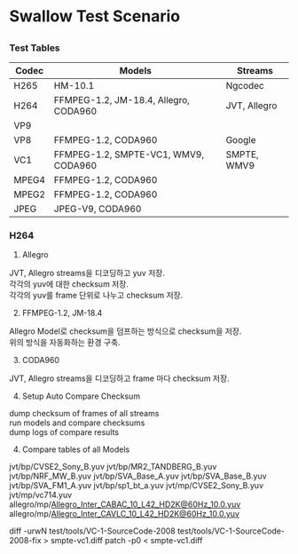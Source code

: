 # Swallow Test Scenario

## 

### Test Tables

  Codec |                   Models              |  Streams
--------|---------------------------------------|-------------
  H265  | HM-10.1                               | Ngcodec
  H264  | FFMPEG-1.2, JM-18.4, Allegro, CODA960 | JVT, Allegro
  VP9   |                                       |
  VP8   | FFMPEG-1.2, CODA960                   | Google
  VC1   | FFMPEG-1.2, SMPTE-VC1, WMV9, CODA960  | SMPTE, WMV9
  MPEG4 | FFMPEG-1.2, CODA960                   |
  MPEG2 | FFMPEG-1.2, CODA960                   |
  JPEG  | JPEG-V9, CODA960                      |

### H264

1. Allegro

  JVT, Allegro streams을 디코딩하고 yuv 저장.  
  각각의 yuv에 대한 checksum 저장.  
  각각의 yuv를 frame 단위로 나누고 checksum 저장.

2. FFMPEG-1.2, JM-18.4

  Allegro Model로 checksum을 덤프하는 방식으로 checksum을 저장.  
  위의 방식을 자동화하는 환경 구축.

3. CODA960

  JVT, Allegro streams을 디코딩하고 frame 마다 checksum 저장.

4. Setup Auto Compare Checksum

  dump checksum of frames of all streams  
  run models and compare checksums  
  dump logs of compare results

4. Compare tables of all Models


jvt/bp/CVSE2_Sony_B.yuv
jvt/bp/MR2_TANDBERG_B.yuv
jvt/bp/NRF_MW_B.yuv
jvt/bp/SVA_Base_A.yuv
jvt/bp/SVA_Base_B.yuv
jvt/bp/SVA_FM1_A.yuv
jvt/bp/sp1_bt_a.yuv
jvt/mp/CVSE2_Sony_B.yuv
jvt/mp/vc714.yuv
allegro/mp/Allegro_Inter_CABAC_10_L42_HD2K@60Hz_10.0.yuv
allegro/mp/Allegro_Inter_CAVLC_10_L42_HD2K@60Hz_10.0.yuv


diff -urwN test/tools/VC-1-SourceCode-2008 test/tools/VC-1-SourceCode-2008-fix > smpte-vc1.diff
patch -p0 < smpte-vc1.diff